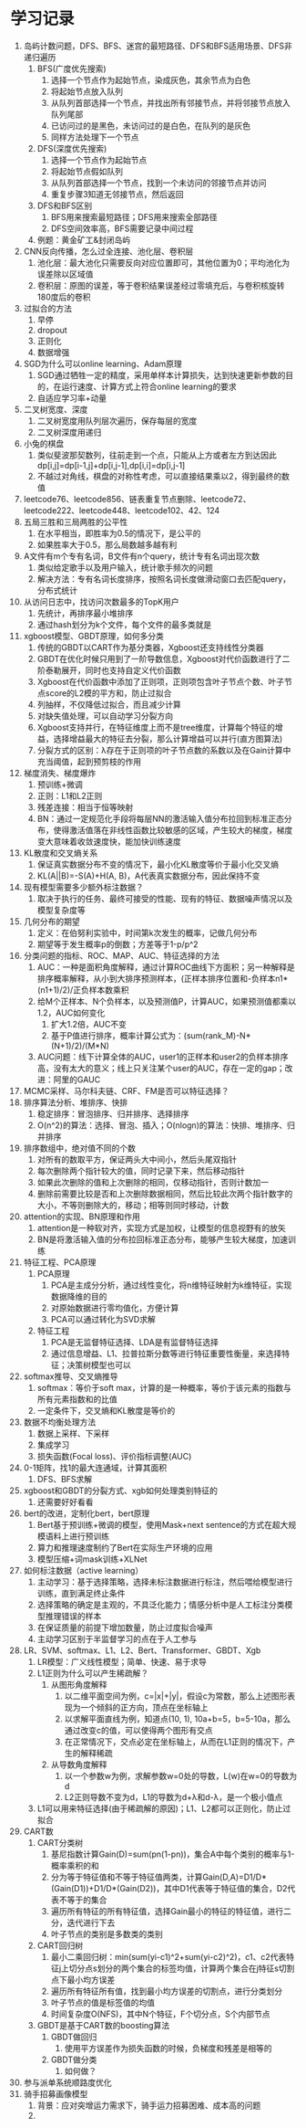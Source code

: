# 学习记录

1. 岛屿计数问题，DFS、BFS、迷宫的最短路径、DFS和BFS适用场景、DFS非递归遍历
   1. BFS(广度优先搜索)
      1. 选择一个节点作为起始节点，染成灰色，其余节点为白色
      2. 将起始节点放入队列
      3. 从队列首部选择一个节点，并找出所有邻接节点，并将邻接节点放入队列尾部
      4. 已访问过的是黑色，未访问过的是白色，在队列的是灰色
      5. 同样方法处理下一个节点
   2. DFS(深度优先搜索)
      1. 选择一个节点作为起始节点
      2. 将起始节点假如队列
      3. 从队列首部选择一个节点，找到一个未访问的邻接节点并访问
      4. 重复步骤3知道无邻接节点，然后返回
   3. DFS和BFS区别
      1. BFS用来搜索最短路径；DFS用来搜索全部路径
      2. DFS空间效率高，BFS需要记录中间过程
   4. 例题：黄金矿工&封闭岛屿
2. CNN反向传播，怎么过全连接、池化层、卷积层
   1. 池化层：最大池化只需要反向对应位置即可，其他位置为0；平均池化为误差除以区域值
   2. 卷积层：原图的误差，等于卷积结果误差经过零填充后，与卷积核旋转180度后的卷积
3. 过拟合的方法
   1. 早停
   2. dropout
   3. 正则化
   4. 数据增强
4. SGD为什么可以online learning、Adam原理
   1. SGD通过牺牲一定的精度，采用单样本计算损失，达到快速更新参数的目的，在运行速度、计算方式上符合online learning的要求
   2. 自适应学习率+动量
5. 二叉树宽度、深度
   1. 二叉树宽度用队列层次遍历，保存每层的宽度
   2. 二叉树深度用递归
6. 小兔的棋盘
   1. 类似斐波那契数列，往前走到一个点，只能从上方或者左方到达因此dp[i,j]=dp[i-1,j]+dp[i,j-1],dp[i,i]=dp[i,j-1]
   2. 不越过对角线，棋盘的对称性考虑，可以直接结果乘以2，得到最终的数值
7. leetcode76、leetcode856、链表重复节点删除、leetcode72、leetcode222、leetcode448、leetcode102、42、124
8. 五局三胜和三局两胜的公平性
    1. 在水平相当，即胜率为0.5的情况下，是公平的
    2. 如果胜率大于0.5，那么局数越多越有利
9. A文件有m个专有名词，B文件有n个query，统计专有名词出现次数
   1. 类似给定歌手以及用户输入，统计歌手频次的问题
   2. 解决方法：专有名词长度排序，按照名词长度做滑动窗口去匹配query，分布式统计
10. 从访问日志中，找访问次数最多的TopK用户
    1. 先统计，再排序最小堆排序
    2. 通过hash划分为k个文件，每个文件的最多类就是
11. xgboost模型、GBDT原理，如何多分类
    1. 传统的GBDT以CART作为基分类器，Xgboost还支持线性分类器
    2. GBDT在优化时候只用到了一阶导数信息，Xgboost对代价函数进行了二阶泰勒展开，同时也支持自定义代价函数
    3. Xgboost在代价函数中添加了正则项，正则项包含叶子节点个数、叶子节点score的L2模的平方和，防止过拟合
    4. 列抽样，不仅降低过拟合，而且减少计算
    5. 对缺失值处理，可以自动学习分裂方向
    6. Xgboost支持并行，在特征维度上而不是tree维度，计算每个特征的增益，选择增益最大的特征去分裂，那么计算增益可以并行(直方图算法)
    7. 分裂方式的区别：λ存在于正则项的叶子节点数的系数以及在Gain计算中充当阈值，起到预剪枝的作用
12. 梯度消失、梯度爆炸
    1. 预训练+微调
    2. 正则：L1和L2正则
    3. 残差连接：相当于恒等映射
    4. BN：通过一定规范化手段将每层NN的激活输入值分布拉回到标准正态分布，使得激活值落在非线性函数比较敏感的区域，产生较大的梯度，梯度变大意味着收敛速度快，能加快训练速度
13. KL散度和交叉熵关系
    1. 保证真实数据分布不变的情况下，最小化KL散度等价于最小化交叉熵
    2. KL(A||B)=-S(A)+H(A, B)，A代表真实数据分布，因此保持不变
14. 现有模型需要多少额外标注数据？
    1. 取决于执行的任务、最终可接受的性能、现有的特征、数据噪声情况以及模型复杂度等
15. 几何分布的期望
    1. 定义：在伯努利实验中，时间第k次发生的概率，记做几何分布
    2. 期望等于发生概率p的倒数；方差等于1-p/p^2
16. 分类问题的指标、ROC、MAP、AUC、特征选择的方法
    1. AUC：一种是面积角度解释，通过计算ROC曲线下方面积；另一种解释是排序概率解释，从小到大排序预测样本，(正样本排序位置和-负样本n1*(n1+1)/2)/正负样本数乘积
    2. 给M个正样本、N个负样本，以及预测值P，计算AUC，如果预测值都乘以1.2，AUC如何变化
       1. 扩大1.2倍，AUC不变
       2. 基于P值进行排序，概率计算公式为：(sum(rank_M)-N*(N+1)/2)/(M*N)
    3. AUC问题：线下计算全体的AUC，user1的正样本和user2的负样本排序高，没有太大的意义；线上只关注某个user的AUC，存在一定的gap；改进：阿里的GAUC
17. MCMC采样、马尔科夫链、CRF、FM是否可以特征选择？
18. 排序算法分析、堆排序、快排
    1. 稳定排序：冒泡排序、归并排序、选择排序
    2. O(n^2)的算法：选择、冒泡、插入；O(nlogn)的算法：快排、堆排序、归并排序
19. 排序数组中，绝对值不同的个数
    1. 对所有的数取平方，保证两头大中间小，然后头尾双指针
    2. 每次删除两个指针较大的值，同时记录下来，然后移动指针
    3. 如果此次删除的值和上次删除的相同，仅移动指针，否则计数加一
    4. 删除前需要比较是否和上次删除数据相同，然后比较此次两个指针数字的大小，不等则删除大的，移动；相等则同时移动，计数
20. attention的实现、BN原理和作用
    1. attention是一种软对齐，实现方式是加权，让模型的信息视野有的放矢
    2. BN是将激活输入值的分布拉回标准正态分布，能够产生较大梯度，加速训练
21. 特征工程、PCA原理
    1. PCA原理
       1. PCA是主成分分析，通过线性变化，将n维特征映射为k维特征，实现数据降维的目的
       2. 对原始数据进行零均值化，方便计算
       3. PCA可以通过转化为SVD求解
    2. 特征工程
       1. PCA是无监督特征选择、LDA是有监督特征选择
       2. 通过信息增益、L1、拉普拉斯分数等进行特征重要性衡量，来选择特征；决策树模型也可以
22. softmax推导、交叉熵推导
    1. softmax：等价于soft max，计算的是一种概率，等价于该元素的指数与所有元素指数和的比值
    2. 一定条件下，交叉熵和KL散度是等价的
23. 数据不均衡处理方法
    1. 数据上采样、下采样
    2. 集成学习
    3. 损失函数(Focal loss)、评价指标调整(AUC)
24. 0-1矩阵，找1的最大连通域，计算其面积
    1. DFS、BFS求解
25. xgboost和GBDT的分裂方式、xgb如何处理类别特征的
    1. 还需要好好看看
26. bert的改进，定制化bert，bert原理
    1. Bert基于预训练+微调的模型，使用Mask+next sentence的方式在超大规模语料上进行预训练
    2. 算力和推理速度制约了Bert在实际生产环境的应用
    3. 模型压缩+词mask训练+XLNet
27. 如何标注数据（active learning）
    1. 主动学习：基于选择策略，选择未标注数据进行标注，然后喂给模型进行训练，直到满足终止条件
    2. 选择策略的确定是主观的，不具泛化能力；情感分析中是人工标注分类模型推理错误的样本
    3. 在保证质量的前提下增加数量，防止过度拟合噪声
    4. 主动学习区别于半监督学习的点在于人工参与
28. LR、SVM、softmax、L1、L2、Bert、Transformer、GBDT、Xgb
    1. LR模型：广义线性模型；简单、快速、易于求导
    2. L1正则为什么可以产生稀疏解？
       1. 从图形角度解释
          1. 以二维平面空间为例，c=|x|+|y|，假设c为常数，那么上述图形表现为一个倾斜的正方向，顶点在坐标轴上
          2. 以求解平面直线为例，知道点(10, 1), 10a+b=5，b=5-10a，那么通过改变c的值，可以使得两个图形有交点
          3. 在正常情况下，交点必定在坐标轴上，从而在L1正则的情况下，产生的解释稀疏
       2. 从导数角度解释
          1. 以一个参数w为例，求解参数w=0处的导数，L(w)在w=0的导数为d
          2. L2正则导数不变为d，L1的导数为d+λ和d-λ，是一个极小值点
    3. L1可以用来特征选择(由于稀疏解的原因)；L1、L2都可以正则化，防止过拟合
29. CART数
    1. CART分类树
       1. 基尼指数计算Gain(D)=sum(pn(1-pn))，集合A中每个类别的概率与1-概率乘积的和
       2. 分为等于特征值和不等于特征值两类，计算Gain(D,A)=D1/D*(Gain(D1))+D1/D*(Gain(D2))，其中D1代表等于特征值的集合，D2代表不等于的集合
       3. 遍历所有特征的所有特征值，选择Gain最小的特征的特征值，进行二分，迭代进行下去
       4. 叶子节点的类别是多数类的类别
    2. CART回归树
       1. 最小二乘回归树：min(sum(yi-c1)^2+sum(yi-c2)^2)，c1、c2代表特征j上切分点s划分的两个集合的标签均值，计算两个集合在j特征s切割点下最小均方误差
       2. 遍历所有特征所有值，找到最小均方误差的切割点，进行分类划分
       3. 叶子节点的值是标签值的均值
       4. 时间复杂度O(NFS)，其中N个特征，F个切分点，S个内部节点
    3. GBDT是基于CART数的boosting算法
       1. GBDT做回归
          1. 使用平方误差作为损失函数的时候，负梯度和残差是相等的
       2. GBDT做分类
          1. 如何做？
30. 参与派单系统顺路度优化
31. 骑手招募画像模型
    1.  背景：应对突增运力需求下，骑手运力招募困难、成本高的问题
    2.  